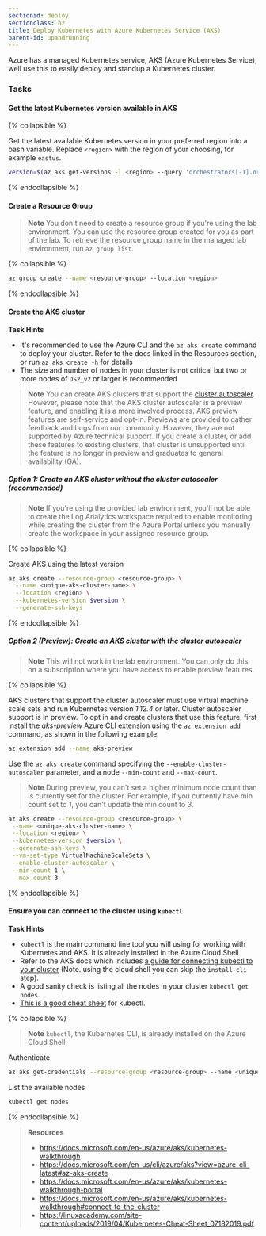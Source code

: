```yaml
---
sectionid: deploy
sectionclass: h2
title: Deploy Kubernetes with Azure Kubernetes Service (AKS)
parent-id: upandrunning
---
```


Azure has a managed Kubernetes service, AKS (Azure Kubernetes Service), well use this to easily deploy and standup a Kubernetes cluster.

### Tasks

#### Get the latest Kubernetes version available in AKS

{% collapsible %}

Get the latest available Kubernetes version in your preferred region into a bash variable. Replace `<region>` with the region of your choosing, for example `eastus`.

```sh
version=$(az aks get-versions -l <region> --query 'orchestrators[-1].orchestratorVersion' -o tsv)
```

{% endcollapsible %}

#### Create a Resource Group

> **Note** You don't need to create a resource group if you're using the lab environment. You can use the resource group created for you as part of the lab. To retrieve the resource group name in the managed lab environment, run `az group list`.

{% collapsible %}

```sh
az group create --name <resource-group> --location <region>
```

{% endcollapsible %}

#### Create the AKS cluster

**Task Hints**
* It's recommended to use the Azure CLI and the `az aks create` command to deploy your cluster. Refer to the docs linked in the Resources section, or run `az aks create -h` for details
* The size and number of nodes in your cluster is not critical but two or more nodes of `DS2_v2` or larger is recommended

> **Note** You can create AKS clusters that support the [cluster autoscaler](https://docs.microsoft.com/en-us/azure/aks/cluster-autoscaler#about-the-cluster-autoscaler). However, please note that the AKS cluster autoscaler is a preview feature, and enabling it is a more involved process. AKS preview features are self-service and opt-in. Previews are provided to gather feedback and bugs from our community. However, they are not supported by Azure technical support. If you create a cluster, or add these features to existing clusters, that cluster is unsupported until the feature is no longer in preview and graduates to general availability (GA).

##### **Option 1:** Create an AKS cluster without the cluster autoscaler (recommended)

> **Note** If you're using the provided lab environment, you'll not be able to create the Log Analytics workspace required to enable monitoring while creating the cluster from the Azure Portal unless you manually create the workspace in your assigned resource group.

  {% collapsible %}

  Create AKS using the latest version

  ```sh
  az aks create --resource-group <resource-group> \
    --name <unique-aks-cluster-name> \
    --location <region> \
    --kubernetes-version $version \
    --generate-ssh-keys
  ```

  {% endcollapsible %}

##### **Option 2 (*Preview*):** Create an AKS cluster with the cluster autoscaler

> **Note** This will not work in the lab environment. You can only do this on a subscription where you have access to enable preview features.

  {% collapsible %}
 
  AKS clusters that support the cluster autoscaler must use virtual machine scale sets and run Kubernetes version *1.12.4* or later. Cluster autoscaler support is in preview. To opt in and create clusters that use this feature, first install the *aks-preview* Azure CLI extension using the `az extension add` command, as shown in the following example:

  ```sh
  az extension add --name aks-preview
  ```

  Use the `az aks create` command specifying the `--enable-cluster-autoscaler` parameter, and a node `--min-count` and `--max-count`.

  > **Note** During preview, you can't set a higher minimum node count than is currently set for the cluster. For example, if you currently have min count set to *1*, you can't update the min count to *3*.

   ```sh
  az aks create --resource-group <resource-group> \
    --name <unique-aks-cluster-name> \
    --location <region> \
    --kubernetes-version $version \
    --generate-ssh-keys \
    --vm-set-type VirtualMachineScaleSets \
    --enable-cluster-autoscaler \
    --min-count 1 \
    --max-count 3
  ```

  {% endcollapsible %}

#### Ensure you can connect to the cluster using `kubectl`

**Task Hints**
* `kubectl` is the main command line tool you will using for working with Kubernetes and AKS. It is already installed in the Azure Cloud Shell
* Refer to the AKS docs which includes [a guide for connecting kubectl to your cluster](https://docs.microsoft.com/en-us/azure/aks/kubernetes-walkthrough#connect-to-the-cluster) (Note. using the cloud shell you can skip the `install-cli` step).
* A good sanity check is listing all the nodes in your cluster `kubectl get nodes`.
* [This is a good cheat sheet](https://linuxacademy.com/site-content/uploads/2019/04/Kubernetes-Cheat-Sheet_07182019.pdf) for kubectl.

{% collapsible %}

> **Note** `kubectl`, the Kubernetes CLI, is already installed on the Azure Cloud Shell.

Authenticate

```sh
az aks get-credentials --resource-group <resource-group> --name <unique-aks-cluster-name>
```

List the available nodes

```sh
kubectl get nodes
```

{% endcollapsible %}

> **Resources**
> * <https://docs.microsoft.com/en-us/azure/aks/kubernetes-walkthrough>
> * <https://docs.microsoft.com/en-us/cli/azure/aks?view=azure-cli-latest#az-aks-create>
> * <https://docs.microsoft.com/en-us/azure/aks/kubernetes-walkthrough-portal>
> * <https://docs.microsoft.com/en-us/azure/aks/kubernetes-walkthrough#connect-to-the-cluster>
> * <https://linuxacademy.com/site-content/uploads/2019/04/Kubernetes-Cheat-Sheet_07182019.pdf>
